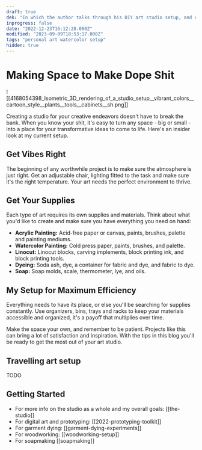 ```yaml
---
draft: true
dek: "In which the author talks through his DIY art studio setup, and encourages you tou create your own"
inprogress: false
date: "2022-12-23T16:12:28.000Z"
modified: "2023-09-09T18:53:17.000Z"
tags: "personal art watercolor setup"
hidden: true
---
```

# Making Space to Make Dope Shit

![[4168054398_Isometric_3D_rendering_of_a_studio_setup__vibrant_colors__cartoon_style__plants__tools__cabinets__sh.png]]

Creating a studio for your creative endeavors doesn't have to break the bank. When you know your shit, it's easy to turn any space - big or small - into a place for your transformative ideas to come to life. Here's an insider look at my current setup.

## Get Vibes Right

The beginning of any worthwhile project is to make sure the atmosphere is just right. Get an adjustable chair, lighting fitted to the task and make sure it's the right temperature. Your art needs the perfect environment to thrive.

## Get Your Supplies

Each type of art requires its own supplies and materials. Think about what you'd like to create and make sure you have everything you need on hand:

- **Acrylic Painting:** Acid-free paper or canvas, paints, brushes, palette and painting mediums.
- **Watercolor Painting:** Cold press paper, paints, brushes, and palette.
- **Linocut:** Linocut blocks, carving implements, block printing ink, and block printing tools.
- **Dyeing:** Soda ash, dye, a container for fabric and dye, and fabric to dye.
- **Soap:** Soap molds, scale, thermometer, lye, and oils.

## My Setup for Maximum Efficiency

Everything needs to have its place, or else you'll be searching for supplies constantly. Use organizers, bins, trays and racks to keep your materials accessible and organized, it's a payoff that multiplies over time.

Make the space your own, and remember to be patient. Projects like this can bring a lot of satisfaction and inspiration. With the tips in this blog you'll be ready to get the most out of your art studio.

## Travelling art setup

TODO

## Getting Started

- For more info on the studio as a whole and my overall goals: [[the-studio]]
- For digital art and prototyping: [[2022-prototyping-toolkit]]
- For garment dying: [[garment-dying-experiments]]
- For woodworking: [[woodworking-setup]]
- For soapmaking [[soapmaking]]
